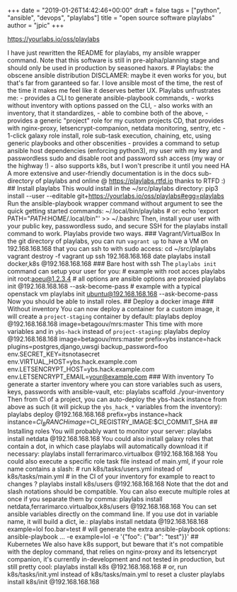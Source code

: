 +++
date = "2019-01-26T14:42:46+00:00"
draft = false
tags = ["python", "ansible", "devops", "playlabs"]
title = "open source software playlabs"
author = "jpic"
+++

https://yourlabs.io/oss/playlabs

I have just rewritten the README for playlabs, my ansible wrapper command. Note that this software is still in pre-alpha/planning stage and should only be used in production by seasoned haxors. # Playlabs: the obscene ansible distribution DISCLAMER: maybe it even works for you, but that's far from garanteed so far. I love ansible most of the time, the rest of the time it makes me feel like it deserves better UX. Playlabs unfrustrates me: \- provides a CLI to generate ansible-playbook commands, \- works without inventory with options passed on the CLI, \- also works with an inventory, that it standardizes, \- able to combine both of the above, \- provides a generic "project" role for my custom projects CD, that provides with nginx-proxy, letsencrypt-companion, netdata monitoring, sentry, etc \- 1-click galaxy role install, role sub-task execution, chaining, etc, using generic playbooks and other obscenities \- provides a command to setup ansible host dependencies (enforcing python3), my user with my key and passwordless sudo and disable root and password ssh access (my way or the highway !) \- also supports k8s, but I won't prescribe it until you need HA A more extensive and user-friendly documentation is in the docs sub-directory of playlabs and online @ https://playlabs.rtfd.io thanks to RTFD :) ## Install playlabs This would install in the ~/src/playlabs directory: pip3 install --user --editable git+https://yourlabs.io/oss/playlabs#egg=playlabs Run the ansible-playbook wrapper command without argument to see the quick getting started commands: ~/.local/bin/playlabs # or: echo 'export PATH="$PATH:$HOME/.local/bin"' >> ~/.bashrc Then, install your user with your public key, passwordless sudo, and secure SSH for the playlabs install command to work. Playlabs provide two ways. ### Vagrant/VirtualBox In the git directory of playlabs, you can run ``vagrant up`` to have a VM on 192.168.168.168 that you can ssh to with sudo access: cd ~/src/playlabs vagrant destroy -f vagrant up ssh 192.168.168.168 date playlabs install docker,k8s @192.168.168.168 ### Bare host with ssh The ``playlabs init`` command can setup your user for you: # example with root acces playlabs init root:aoeu@1.2.3.4 # all options are ansible options are proxied playlabs init @192.168.168.168 --ask-become-pass # example with a typical openstack vm playlabs init ubuntu@192.168.168.168 --ask-become-pass Now you should be able to install roles. ## Deploy a docker image ### Without inventory You can now deploy a container for a custom image, it will create a ``project-staging`` container by default: playlabs deploy @192.168.168.168 image=betagouv/mrs:master This time with more variables and in ``ybs-hack`` instead of ``project-staging``: playlabs deploy @192.168.168.168 image=betagouv/mrs:master prefix=ybs instance=hack plugins=postgres,django,uwsgi backup_password=foo env.SECRET_KEY=itsnotasecret env.VIRTUAL_HOST=ybs.hack.example.com env.LETSENCRYPT_HOST=ybs.hack.example.com env.LETSENCRYPT_EMAIL=your@example.com ### With inventory To generate a starter inventory where you can store variables such as users, keys, passwords with ansible-vault, etc: playlabs scaffold ./your-inventory Then from CI of a project, you can auto-deploy the ybs-hack instance from above as such (it will pickup the ``ybs_hack_*`` variables from the inventory): playlabs deploy @192.168.168.168 prefix=ybs instance=hack instance=$CI_BRANCH image=$CI_REGISTRY_IMAGE:$CI_COMMIT_SHA ## Installing roles You will probably want to monitor your server: playlabs install netdata @192.168.168.168 You could also install galaxy roles that contain a dot, in which case playlabs will automatically download it if necessary: playlabs install ferrarimarco.virtualbox @192.168.168.168 You could also execute a specific role task file instead of main.yml, if your role name contains a slash: # run k8s/tasks/users.yml instead of k8s/tasks/main.yml # in the CI of your inventory for example to react to changes ? playlabs install k8s/users @192.168.168.168 Note that the dot and slash notations should be compatible. You can also execute multiple roles at once if you separate them by comma: playlabs install netdata,ferrarimarco.virtualbox,k8s/users @192.168.168.168 You can set ansible variables directly on the command line. If you use dot in variable name, it will build a dict, ie.: playlabs install netdata @192.168.168.168 example=lol foo.bar=test # will generate the extra ansible-playbook options: ansible-playbook ... -e example=lol -e '{"foo": {"bar": "test"}}' ## Kubernetes We also have k8s support, but beware that it's not compatible with the deploy command, that relies on nginx-proxy and its letsencrypt companion, it's currently in-development and not tested in production, but still pretty cool: playlabs install k8s @192.168.168.168 # or, run k8s/tasks/init.yml instead of k8s/tasks/main.yml to reset a cluster playlabs install k8s/init @192.168.168.168
